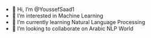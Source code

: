 - 👋 Hi, I’m @YoussefSaad1
- 👀 I’m interested in Machine Learning 
- 🌱 I’m currently learning Natural Language Processing
- 💞️ I’m looking to collaborate on Arabic NLP World

<!---
YoussefSaad1/YoussefSaad1 is a ✨ special ✨ repository because its `README.md` (this file) appears on your GitHub profile.
You can click the Preview link to take a look at your changes.
--->
